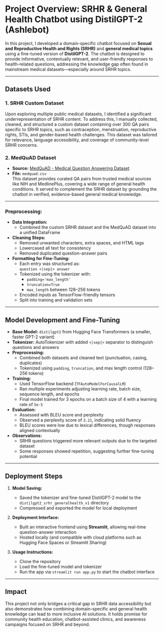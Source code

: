 #  Project Overview: SRHR & General Health Chatbot using DistilGPT-2 (Ashlebot)

In this project, I developed a domain-specific chatbot focused on **Sexual and Reproductive Health and Rights (SRHR)** and **general medical topics** using a fine-tuned version of **DistilGPT-2**. The chatbot is designed to provide informative, contextually relevant, and user-friendly responses to health-related questions, addressing the knowledge gap often found in mainstream medical datasets—especially around SRHR topics.

---

## Datasets Used

### 1. SRHR Custom Dataset
Upon exploring multiple public medical datasets, I identified a significant underrepresentation of SRHR content. To address this, I manually collected, cleaned, and structured a custom dataset containing over 300 QA pairs specific to SRHR topics, such as contraception, menstruation, reproductive rights, STIs, and gender-based health challenges. This dataset was tailored for relevance, language accessibility, and coverage of community-level SRHR concerns.

### 2. MedQuAD Dataset
- **Source:** [MedQuAD - Medical Question Answering Dataset](https://www.kaggle.com/datasets/pythonafroz/medquad-medical-question-answer-for-ai-research)
- **File:** `medquad.csv`  
This dataset provides curated QA pairs from trusted medical sources like NIH and MedlinePlus, covering a wide range of general health conditions. It served to complement the SRHR dataset by grounding the chatbot in verified, evidence-based general medical knowledge.

---
###  Preprocessing:

- **Data Integration:**
  - Combined the custom SRHR dataset and the MedQuAD dataset into a unified DataFrame
- **Cleaning Steps:**
  - Removed unwanted characters, extra spaces, and HTML tags
  - Lowercased all text for consistency
  - Removed duplicated question-answer pairs
- **Formatting for Fine-Tuning:**
  - Each entry was structured as:  
    `question <|sep|> answer`
  - Tokenized using the tokenizer with:
    - `padding='max_length'`
    - `truncation=True`
    - `max_length` between 128–256 tokens
  - Encoded inputs as TensorFlow-friendly tensors
  - Split into training and validation sets

---
##  Model Development and Fine-Tuning

- **Base Model:** `distilgpt2` from Hugging Face Transformers (a smaller, faster GPT-2 variant)
- **Tokenizer:** AutoTokenizer with added `<|sep|>` separator to distinguish questions and answers
- **Preprocessing:**
  - Combined both datasets and cleaned text (punctuation, casing, duplicates)
  - Tokenized using `padding`, `truncation`, and max length control (128–256 tokens)
- **Training:**
  - Used TensorFlow backend (`TFAutoModelForCausalLM`)
  - Ran multiple experiments adjusting learning rate, batch size, sequence length, and epochs
  - Final model trained for 3 epochs on a batch size of 4 with a learning rate of `5e-5`
- **Evaluation:**
  - Assessed with BLEU score and perplexity
  - Observed a perplexity score of `3.21`, indicating solid fluency
  - BLEU scores were low due to lexical differences, though responses aligned contextually
- **Observations:**
  - SRHR questions triggered more relevant outputs due to the targeted dataset
  - Some responses showed repetition, suggesting further fine-tuning potential

---

##  Deployment Steps

1. **Model Saving:**
   - Saved the tokenizer and fine-tuned DistilGPT-2 model to the `distilgpt2_srhr_generalhealth_v1` directory
   - Compressed and exported the model for local deployment

2. **Deployment Interface:**
   - Built an interactive frontend using **Streamlit**, allowing real-time question-answer interaction
   - Hosted locally (and compatible with cloud platforms such as Hugging Face Spaces or Streamlit Sharing)

3. **Usage Instructions:**
   - Clone the repository
   - Load the fine-tuned model and tokenizer
   - Run the app via `streamlit run app.py` to start the chatbot interface

---

## Impact

This project not only bridges a critical gap in SRHR data accessibility but also demonstrates how combining domain-specific and general health knowledge can lead to more inclusive AI solutions. It holds promise for community health education, chatbot-assisted clinics, and awareness campaigns focused on SRHR and beyond.
